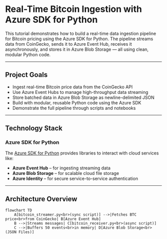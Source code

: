 # Real-Time Bitcoin Ingestion with Azure SDK for Python

This tutorial demonstrates how to build a real-time data ingestion pipeline for Bitcoin pricing using the Azure SDK for Python. The pipeline streams data from CoinGecko, sends it to Azure Event Hub, receives it asynchronously, and stores it in Azure Blob Storage — all using clean, modular Python code.

---

## Project Goals

- Ingest real-time Bitcoin price data from the CoinGecko API
- Use Azure Event Hubs to manage high-throughput data streaming
- Store batched data in Azure Blob Storage as newline-delimited JSON
- Build with modular, reusable Python code using the Azure SDK
- Demonstrate the full pipeline through scripts and notebooks

---

## Technology Stack

### Azure SDK for Python

The [Azure SDK for Python](https://learn.microsoft.com/en-us/azure/developer/python/) provides libraries to interact with cloud services like:
- **Azure Event Hub** – for ingesting streaming data
- **Azure Blob Storage** – for scalable cloud file storage
- **Azure Identity** – for secure service-to-service authentication

---

## Architecture Overview

```mermaid
flowchart TD
    A[bitcoin_streamer.py<br>(sync script)] -->|Fetches BTC price<br>from CoinGecko| B[Azure Event Hub]
    B -->|Streams messages| C[bitcoin_receiver.py<br>(async script)]
    C -->|Buffers 50 events<br>in memory| D[Azure Blob Storage<br>(JSON Files)]
```